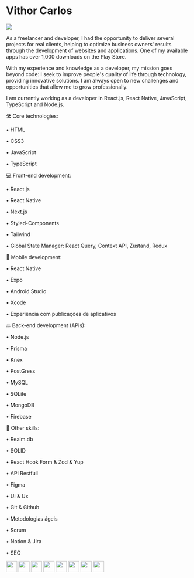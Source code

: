 # Vithor Carlos

<div>
<!-- <a href = "mailto:vithor.carlos3@gmail.com"><img src="https://img.shields.io/badge/vithor.carlos3@gmail.com-D14836?style=for-the-badge&logo=gmail&logoColor=white" target="_blank"></a> -->
<a href="https://www.linkedin.com/in/vithorcarlosdev/" target="_blank"><img src="https://img.shields.io/badge/-LinkedIn-%230077B5?style=for-the-badge&logo=linkedin&logoColor=white" target="_blank"></a>   
</div>

As a freelancer and developer, I had the opportunity to deliver several projects for real clients, helping to optimize business owners' results through the development of websites and applications. One of my available apps has over 1,000 downloads on the Play Store.

With my experience and knowledge as a developer, my mission goes beyond code: I seek to improve people's quality of life through technology, providing innovative solutions. I am always open to new challenges and opportunities that allow me to grow professionally.

I am currently working as a developer in React.js, React Native, JavaScript, TypeScript and Node.js.


🛠️ Core technologies:

• HTML

• CSS3

• JavaScript 

• TypeScript



💻 Front-end development:

• React.js

• React Native

• Next.js

• Styled-Components

• Tailwind

• Global State Manager: React Query, Context API, Zustand, Redux


📱 Mobile development:

• React Native

• Expo

• Android Studio

• Xcode

• Experiência com publicações de aplicativos


🔙 Back-end development  (APIs):

• Node.js

• Prisma

• Knex

• PostGress

• MySQL

• SQLite

• MongoDB

• Firebase


🧰 Other skills:

• Realm.db

• SOLID

• React Hook Form & Zod & Yup

• API Restfull

• Figma 

• Ui & Ux

• Git & Github 

• Metodologias ágeis 

• Scrum

• Notion & Jira

• SEO

<img src="https://cdn.jsdelivr.net/gh/devicons/devicon/icons/react/react-original-wordmark.svg" width="30" height="30"/>  <img src="https://cdn.jsdelivr.net/gh/devicons/devicon/icons/javascript/javascript-original.svg" width="30" height="30"/> <img 
src="https://user-images.githubusercontent.com/44248390/205140542-e4cbcdfe-602c-446f-b778-9fa715232811.svg" width="30" height="30"/> <img src="https://cdn.jsdelivr.net/gh/devicons/devicon/icons/nodejs/nodejs-plain-wordmark.svg" width="30" height="30"/>  <img src="https://cdn.jsdelivr.net/gh/devicons/devicon/icons/html5/html5-original-wordmark.svg" width="30" height="30"/> <img src="https://cdn.jsdelivr.net/gh/devicons/devicon/icons/css3/css3-original-wordmark.svg" width="30" height="30"/> <img src="https://user-images.githubusercontent.com/44248390/205140676-9fc6d148-c9c4-47c7-ac9e-64e81863844a.svg" width="30" height="30"/> <img 
src="https://user-images.githubusercontent.com/44248390/205141270-62ae517e-80a5-453e-af4d-0dd1baef6a52.svg" width="30" height="30"/>










